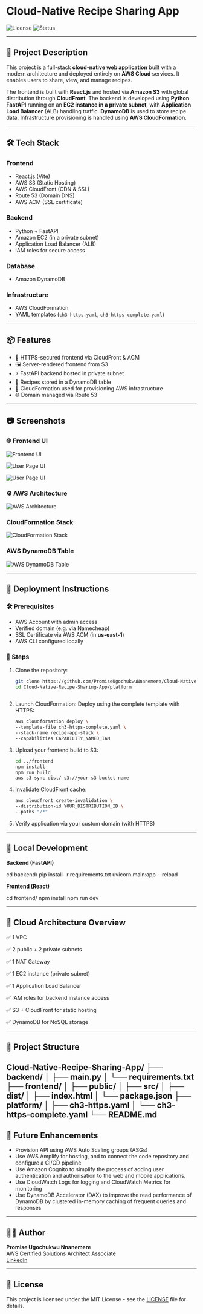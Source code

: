 # Cloud-Native Recipe Sharing App

![License](https://img.shields.io/badge/license-MIT-blue.svg)
![Status](https://img.shields.io/badge/status-completed-brightgreen)

---

## 🧾 Project Description

This project is a full-stack **cloud-native web application** built with a modern architecture and deployed entirely on **AWS Cloud** services. It enables users to share, view, and manage recipes.

The frontend is built with **React.js** and hosted via **Amazon S3** with global distribution through **CloudFront**. The backend is developed using **Python FastAPI** running on an **EC2 instance in a private subnet**, with **Application Load Balancer** (ALB) handling traffic. **DynamoDB** is used to store recipe data. Infrastructure provisioning is handled using **AWS CloudFormation**.

---

## 🛠 Tech Stack

### Frontend
- React.js (Vite)
- AWS S3 (Static Hosting)
- AWS CloudFront (CDN & SSL)
- Route 53 (Domain DNS)
- AWS ACM (SSL certificate)

### Backend
- Python + FastAPI
- Amazon EC2 (in a private subnet)
- Application Load Balancer (ALB)
- IAM roles for secure access

### Database
- Amazon DynamoDB

### Infrastructure
- AWS CloudFormation
- YAML templates (`ch3-https.yaml`, `ch3-https-complete.yaml`)

---

## 📦 Features

- 🔐 HTTPS-secured frontend via CloudFront & ACM
- 🖼️ Server-rendered frontend from S3
- ⚡ FastAPI backend hosted in private subnet
- 📂 Recipes stored in a DynamoDB table
- 🧰 CloudFormation used for provisioning AWS infrastructure
- 🌐 Domain managed via Route 53

---

## 📷 Screenshots

### 🌐 Frontend UI
![Frontend UI](images/Landing_page_UI.png)

![User Page UI](images/User_page2_UI.png)

![User Page UI](images/Admin_page2_UI.png)

### ⚙️ AWS Architecture
![AWS Architecture](images/AWS_Architecture_for_Recipe-Sharing_App.drawio.png)

### CloudFormation Stack
![CloudFormation Stack](images/CloudFormation_Stack.png)

### AWS DynamoDB Table
![AWS DynamoDB Table](images/AWS_DynamoDB_table.png)

---

## 🚀 Deployment Instructions

### 🛠 Prerequisites
- AWS Account with admin access
- Verified domain (e.g. via Namecheap)
- SSL Certificate via AWS ACM (in **us-east-1**)
- AWS CLI configured locally

### 🔧 Steps

1. Clone the repository:

   ```bash
   git clone https://github.com/PromiseUgochukwuNnanemere/Cloud-Native-Recipe-Sharing-App.git
   cd Cloud-Native-Recipe-Sharing-App/platform
 
2. Launch CloudFormation:
   Deploy using the complete template with HTTPS: 

   ```bash 
   aws cloudformation deploy \
   --template-file ch3-https-complete.yaml \
   --stack-name recipe-app-stack \
   --capabilities CAPABILITY_NAMED_IAM

3. Upload your frontend build to S3:
   
   ```bash
   cd ../frontend
   npm install
   npm run build
   aws s3 sync dist/ s3://your-s3-bucket-name

 4. Invalidate CloudFront cache:
    
    ```bash
    aws cloudfront create-invalidation \
    --distribution-id YOUR_DISTRIBUTION_ID \
    --paths "/*"

 5. Verify application via your custom domain (with HTTPS)

---
   
## 🧪 Local Development

**Backend (FastAPI)**

cd backend/
pip install -r requirements.txt
uvicorn main:app --reload


**Frontend (React)**

cd frontend/
npm install
npm run dev

---

## 🧱 Cloud Architecture Overview
   ✅ 1 VPC
   
   ✅ 2 public + 2 private subnets
   
   ✅ 1 NAT Gateway
   
   ✅ 1 EC2 instance (private subnet)
   
   ✅ 1 Application Load Balancer
   
   ✅ IAM roles for backend instance access
   
   ✅ S3 + CloudFront for static hosting
   
   ✅ DynamoDB for NoSQL storage
   
---

## 📂 Project Structure

Cloud-Native-Recipe-Sharing-App/
├── backend/
│   ├── main.py
│   └── requirements.txt
├── frontend/
│   ├── public/
│   ├── src/
│   ├── dist/
│   ├── index.html
│   └── package.json
├── platform/
│   ├── ch3-https.yaml
│   └── ch3-https-complete.yaml
└── README.md
---

## 📌 Future Enhancements

- Provision API using AWS Auto Scaling groups (ASGs)
- Use AWS Amplify for hosting, and to connect the code repository and configure a CI/CD pipeline
- Use Amazon Cognito to simplify the process of adding user authentication and authorisation to the web and mobile applications.
- Use CloudWatch Logs for logging and CloudWatch Metrics for monitoring
- Use DynamoDB Accelerator (DAX) to improve the read performance of DynamoDB by clustered in-memory caching of frequent queries and responses

---

## 👨‍💻 Author

**Promise Ugochukwu Nnanemere**  
AWS Certified Solutions Architect Associate  
[LinkedIn](https://linkedin.com/in/promiseugochukwunnanemere)

---

## 📜 License

This project is licensed under the MIT License - see the [LICENSE](LICENSE) file for details.
